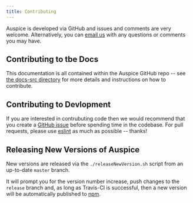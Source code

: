 ```yaml
---
title: Contributing
---
```



Auspice is developed via GitHub and issues and comments are very welcome.
Alternatively, you can [email us](mailto:hello@nextstrain.org) with any questions or comments you may have.


## Contributing to tbe Docs

This documentation is all contained within the Auspice GitHub repo -- see [the docs-src directory](https://github.com/nextstrain/auspice/tree/master/docs-src) for more details and instructions on how to contribute.

## Contributing to Devlopment
If you are interested in contrubuting code then we would recommend that you create a [GitHub issue](https://github.com/nextstrain/auspice/issues) before spending time in the codebase.
For pull requests, please use [eslint](https://eslint.org/) as much as possible -- thanks!



## Releasing New Versions of Auspice

New versions are released via the `./releaseNewVersion.sh` script from an up-to-date `master` branch.

It will prompt you for the version number increase, push changes to the `release` branch and, as long as Travis-CI is successful, then a new version will be automatically published to [npm](https://www.npmjs.com/package/auspice).

